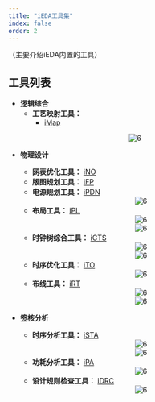 ```yaml
---
title: "iEDA工具集"
index: false
order: 2
---
```




（主要介绍iEDA内置的工具）

## **工具列表**

- **逻辑综合** 
  - **工艺映射工具：**
    - [iMap](/tools/ieda-tools/imap.md)

<center><img src="/res/images/tools/tool/imap.png" alt="6" style="zoom:100%;"/></center>



- **物理设计** 
  - **网表优化工具：** [iNO](/tools/ieda-tools/ino.md)
  - **版图规划工具：** [iFP](/tools/ieda-tools/ifp.md)
  - **电源规划工具：** [iPDN](/tools/ieda-tools/ipnd.md)
  <center><img src="/res/images/tools/tool/ifp.png" alt="6" style="zoom:100%;"/></center>

  - **布局工具：** [iPL](/tools/ieda-tools/ipl.md)
  <center><img src="/res/images/tools/tool/ipl.png" alt="6" style="zoom:100%;"/></center>
  <center><img src="/res/images/tools/tool/ipl2.png" alt="6" style="zoom:100%;"/></center>

  - **时钟树综合工具：** [iCTS](/tools/ieda-tools/icts.md)
  <center><img src="/res/images/tools/tool/icts.png" alt="6" style="zoom:100%;"/></center>
  <center><img src="/res/images/tools/tool/icts2.png" alt="6" style="zoom:100%;"/></center>

  - **时序优化工具：** [iTO](/tools/ieda-tools/ito.md)
  <center><img src="/res/images/tools/tool/ito.png" alt="6" style="zoom:100%;"/></center>

  - **布线工具：** [iRT](/tools/ieda-tools/irt.md)
  <center><img src="/res/images/tools/tool/irt1.png" alt="6" style="zoom:100%;"/></center>
  <center><img src="/res/images/tools/tool/irt2.png" alt="6" style="zoom:100%;"/></center>

- **签核分析**
  - **时序分析工具：** [iSTA](/tools/ieda-tools/ista.md)
  <center><img src="/res/images/tools/tool/ista.png" alt="6" style="zoom:100%;"/></center>
  <center><img src="/res/images/tools/tool/ista2.png" alt="6" style="zoom:100%;"/></center>

  - **功耗分析工具：** [iPA](/tools/ieda-tools/ipa.md)
  <center><img src="/res/images/tools/tool/ipa.png" alt="6" style="zoom:100%;"/></center>

  - **设计规则检查工具：** [iDRC](/tools/ieda-tools/idrc.md)
  <center><img src="/res/images/tools/tool/idrc.png" alt="6" style="zoom:100%;"/></center>
